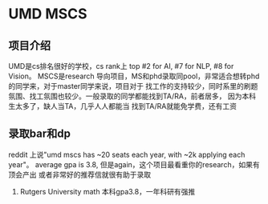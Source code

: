 # UMD MSCS


## 项目介绍
UMD是cs排名很好的学校，cs rank上 top #2 for AI, #7 for NLP, #8 for Vision。
MSCS是research 导向项目，MS和phd录取同pool，非常适合想转phd的同学来，对于master同学来说，项目对于
找工作的支持较少，同时系里的刷题氛围、找工氛围也较少。一般录取的同学都能找到TA/RA，前者居多，
因为本科生太多了，缺人当TA，几乎人人都能当
找到TA/RA就能免学费，还有工资

## 录取bar和dp
reddit 上说"umd mscs has ~20 seats each year, with ~2k applying each year"。
average gpa is 3.8, 但是again，这个项目最看重你的research，如果有顶会产出
或者非常好的推荐信就很有助于录取

1. Rutgers University math 本科gpa3.8，一年科研有强推